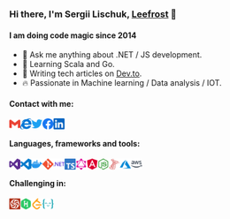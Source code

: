 ### Hi there, I'm Sergii Lischuk, [Leefrost](http://leefrost.github.io) 👋

#### I am doing code magic since 2014

- 💬 Ask me anything about .NET / JS development.
- 📜 Learning Scala and Go.
- 📓 Writing tech articles on [Dev.to](https://dev.to/leefrost).
- 🔥 Passionate in Machine learning / Data analysis / IOT.

#### Contact with me:

<a href="mailto:sergii.lischuk@gmail.com">
  <img align="left" alt="Sergii Lischuk | Gmail" width="20px" src="/assets/gmail.svg" />
</a>

<a href="http://leefrost.github.io">
  <img align="left" alt="Sergii Lischuk | Code story" width="20px" src="/assets/internetexplorer.svg" />
</a>

<a href="https://twitter.com/LeeFrost_">
  <img align="left" alt="Sergii Lischuk | Twitter" width="20px" src="/assets/twitter.svg" />
</a>

<a href="https://www.facebook.com/sergii.lischuk">
  <img align="left" alt="Sergii Lischuk | Facebook" width="20px" src="/assets/facebook.svg" />
</a>

<a href="https://www.linkedin.com/in/sergiilischuk/">
  <img align="left" alt="Sergii Lischuk | LinkedIn" width="20px" src="/assets/linkedin.svg" />
</a>

<br />

#### Languages, frameworks and tools:

<a href="https://visualstudio.microsoft.com/">
  <img align="left" alt="Visual Studio" width="20px" src="/assets/visualstudio.svg" />
</a>

<a href="https://code.visualstudio.com/">
  <img align="left" alt="Visual Studio Code" width="20px" src="/assets/visualstudiocode.svg" />
</a>

<a href="https://www.docker.com/">
  <img align="left" alt="Docker" width="20px" src="/assets/docker.svg" />
</a>

<a href="https://git-scm.com/">
  <img align="left" alt="Git" width="20px" src="/assets/git.svg" />
</a>

<a href="https://dotnet.microsoft.com/">
  <img align="left" alt="Dotnet" width="20px" src="/assets/dot-net.svg" />
</a>

<a href="https://www.typescriptlang.org/docs">
  <img align="left" alt="Typescript" width="20px" src="/assets/typescript.svg" />
</a>

<a href="https://graphql.org/">
  <img align="left" alt="GraphQL" width="20px" src="/assets/graphql.svg" />
</a>

<a href="https://angular.io/">
  <img align="left" alt="Angular" width="20px" src="/assets/angular.svg" />
</a>

<a href="https://nodejs.org/">
  <img align="left" alt="Angular" width="20px" src="/assets/node-dot-js.svg" />
</a>

<a href="https://www.microsoft.com/sql-server/sql-server-2019">
  <img align="left" alt="SQL" width="20px" src="/assets/microsoftsqlserver.svg" />
</a>

<a href="https://azure.microsoft.com/">
  <img align="left" alt="Azure" width="20px" src="/assets/microsoftazure.svg" />
</a>

<a href="https://aws.amazon.com/">
  <img align="left" alt="Amazon AWS" width="20px" src="/assets/amazonaws.svg" />
</a>

<br />

#### Challenging in:

<a href="http://codewars.com">
  <img align="left" alt="Codewars" width="20px" src="/assets/codewars.svg" />
</a>

<a href="https://www.hackerrank.com/">
  <img align="left" alt="hakerrank" width="20px" src="/assets/hackerrank.svg" />
</a>

<a href="https://leetcode.com/">
  <img align="left" alt="Leetcode" width="20px" src="/assets/leetcode.svg" />
</a>

<a href="https://exercism.io/">
  <img align="left" alt="Exercism" width="20px" src="/assets/exercism.svg" />
</a>

<br />
